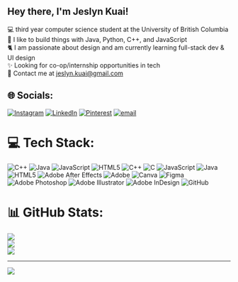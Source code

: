 ## Hey there, I'm Jeslyn Kuai!

💻 third year computer science student at the University of British Columbia<br/>
🎀 I like to build things with Java, Python, C++, and JavaScript<br/>
🐈 I am passionate about design and am currently learning full-stack dev & UI design<br/>
✨ Looking for co-op/internship opportunities in tech<br/>
🍦 Contact me at jeslyn.kuai@gmail.com<br/>


## 🌐 Socials:
[![Instagram](https://img.shields.io/badge/Instagram-%23E4405F.svg?logo=Instagram&logoColor=white)](https://instagram.com/https://www.instagram.com/jslynk_/) [![LinkedIn](https://img.shields.io/badge/LinkedIn-%230077B5.svg?logo=linkedin&logoColor=white)](https://linkedin.com/in/https://www.linkedin.com/in/jeslyn-kuai-0820-/) [![Pinterest](https://img.shields.io/badge/Pinterest-%23E60023.svg?logo=Pinterest&logoColor=white)](https://pinterest.com/https://ca.pinterest.com/jslyn_k/) [![email](https://img.shields.io/badge/Email-D14836?logo=gmail&logoColor=white)](mailto:jeslyn.kuai@gmail.com) 

# 💻 Tech Stack:
![C++](https://img.shields.io/badge/c++-%2300599C.svg?style=for-the-badge&logo=c%2B%2B&logoColor=white) ![Java](https://img.shields.io/badge/java-%23ED8B00.svg?style=for-the-badge&logo=openjdk&logoColor=white) ![JavaScript](https://img.shields.io/badge/javascript-%23323330.svg?style=for-the-badge&logo=javascript&logoColor=%23F7DF1E) ![HTML5](https://img.shields.io/badge/html5-%23E34F26.svg?style=for-the-badge&logo=html5&logoColor=white) ![C++](https://img.shields.io/badge/c++-%2300599C.svg?style=for-the-badge&logo=c%2B%2B&logoColor=white) ![C](https://img.shields.io/badge/c-%2300599C.svg?style=for-the-badge&logo=c&logoColor=white) ![JavaScript](https://img.shields.io/badge/javascript-%23323330.svg?style=for-the-badge&logo=javascript&logoColor=%23F7DF1E) ![Java](https://img.shields.io/badge/java-%23ED8B00.svg?style=for-the-badge&logo=openjdk&logoColor=white) ![HTML5](https://img.shields.io/badge/html5-%23E34F26.svg?style=for-the-badge&logo=html5&logoColor=white) ![Adobe After Effects](https://img.shields.io/badge/Adobe%20After%20Effects-9999FF.svg?style=for-the-badge&logo=Adobe%20After%20Effects&logoColor=white) ![Adobe](https://img.shields.io/badge/adobe-%23FF0000.svg?style=for-the-badge&logo=adobe&logoColor=white) ![Canva](https://img.shields.io/badge/Canva-%2300C4CC.svg?style=for-the-badge&logo=Canva&logoColor=white) ![Figma](https://img.shields.io/badge/figma-%23F24E1E.svg?style=for-the-badge&logo=figma&logoColor=white) ![Adobe Photoshop](https://img.shields.io/badge/adobe%20photoshop-%2331A8FF.svg?style=for-the-badge&logo=adobe%20photoshop&logoColor=white) ![Adobe Illustrator](https://img.shields.io/badge/adobe%20illustrator-%23FF9A00.svg?style=for-the-badge&logo=adobe%20illustrator&logoColor=white) ![Adobe InDesign](https://img.shields.io/badge/Adobe%20InDesign-49021F?style=for-the-badge&logo=adobeindesign&logoColor=FF3366) ![GitHub](https://img.shields.io/badge/github-%23121011.svg?style=for-the-badge&logo=github&logoColor=white)
# 📊 GitHub Stats:
![](https://github-readme-stats.vercel.app/api?username=jkuai&theme=calm&hide_border=false&include_all_commits=false&count_private=false)<br/>
![](https://nirzak-streak-stats.vercel.app/?user=jkuai&theme=calm&hide_border=false)<br/>
![](https://github-readme-stats.vercel.app/api/top-langs/?username=jkuai&theme=calm&hide_border=false&include_all_commits=false&count_private=false&layout=compact)

---
[![](https://visitcount.itsvg.in/api?id=jkuai&icon=0&color=0)](https://visitcount.itsvg.in)

<!-- Proudly created with GPRM ( https://gprm.itsvg.in ) -->

